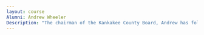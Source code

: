 ```yaml
---
layout: course
Alumni: Andrew Wheeler
Description: "The chairman of the Kankakee County Board, Andrew has followed a newspaper career with work for the community, including volunteering.  for the Helen Wheeler Center for Community Mental Health, United Way, neighborhood organizations and other local charities."
---
```

